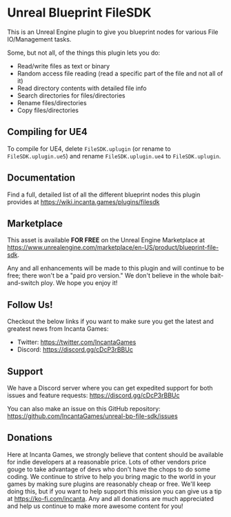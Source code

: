 # Unreal Blueprint FileSDK

This is an Unreal Engine plugin to give you blueprint nodes for various File IO/Management tasks.

Some, but not all, of the things this plugin lets you do:
- Read/write files as text or binary
- Random access file reading (read a specific part of the file and not all of it)
- Read directory contents with detailed file info
- Search directories for files/directories
- Rename files/directories
- Copy files/directories

## Compiling for UE4

To compile for UE4, delete `FileSDK.uplugin` (or rename to `FileSDK.uplugin.ue5`) and rename `FileSDK.uplugin.ue4` to `FileSDK.uplugin`.

## Documentation

Find a full, detailed list of all the different blueprint nodes this plugin provides at https://wiki.incanta.games/plugins/filesdk

## Marketplace

This asset is available **FOR FREE** on the Unreal Engine Marketplace at https://www.unrealengine.com/marketplace/en-US/product/blueprint-file-sdk.

Any and all enhancements will be made to this plugin and will continue to be free; there won't be a "paid pro version." We don't believe in the whole bait-and-switch ploy. We hope you enjoy it!

## Follow Us!

Checkout the below links if you want to make sure you get the latest and greatest news from Incanta Games:
- Twitter: https://twitter.com/IncantaGames
- Discord: https://discord.gg/cDcP3rBBUc

## Support

We have a Discord server where you can get expedited support for both issues and feature requests: https://discord.gg/cDcP3rBBUc

You can also make an issue on this GitHub repository: https://github.com/IncantaGames/unreal-bp-file-sdk/issues

## Donations

Here at Incanta Games, we strongly believe that content should be available for indie developers at a reasonable price. Lots of other vendors price gouge to take advantage of devs who don't have the chops to do some coding. We continue to strive to help you bring magic to the world in your games by making sure plugins are reasonably cheap or free. We'll keep doing this, but if you want to help support this mission you can give us a tip at https://ko-fi.com/incanta. Any and all donations are much appreciated and help us continue to make more awesome content for you!
